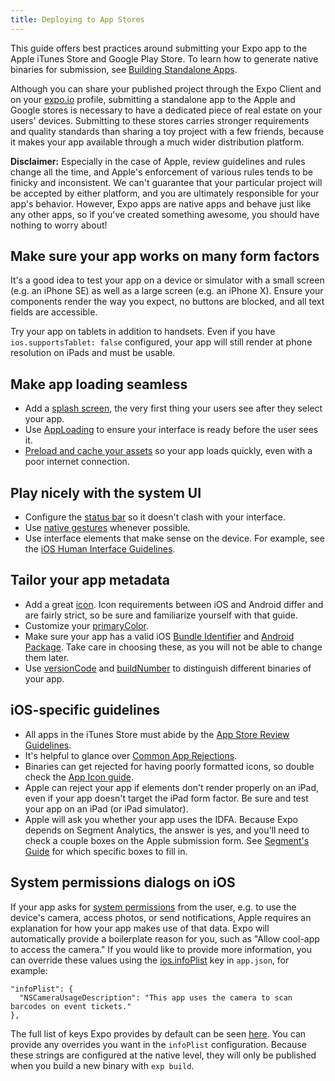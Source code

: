 ```yaml
---
title: Deploying to App Stores
---
```


This guide offers best practices around submitting your Expo app to the Apple iTunes Store and Google Play Store. To learn how to generate native binaries for submission, see [Building Standalone Apps](./building-standalone-apps.html).

Although you can share your published project through the Expo Client and on your [expo.io](https://expo.io) profile, submitting a standalone app to the Apple and Google stores is necessary to have a dedicated piece of real estate on your users' devices. Submitting to these stores carries stronger requirements and quality standards than sharing a toy project with a few friends, because it makes your app available through a much wider distribution platform.

**Disclaimer:** Especially in the case of Apple, review guidelines and rules change all the time, and Apple's enforcement of various rules tends to be finicky and inconsistent. We can't guarantee that your particular project will be accepted by either platform, and you are ultimately responsible for your app's behavior. However, Expo apps are native apps and behave just like any other apps, so if you've created something awesome, you should have nothing to worry about!

## Make sure your app works on many form factors

It's a good idea to test your app on a device or simulator with a small screen (e.g. an iPhone SE) as well as a large screen (e.g. an iPhone X). Ensure your components render the way you expect, no buttons are blocked, and all text fields are accessible.

Try your app on tablets in addition to handsets. Even if you have `ios.supportsTablet: false` configured, your app will still render at phone resolution on iPads and must be usable.

## Make app loading seamless

- Add a [splash screen](./splash-screens.html), the very first thing your users see after they select your app.
- Use [AppLoading](../sdk/app-loading.html) to ensure your interface is ready before the user sees it.
- [Preload and cache your assets](./offline-support.html) so your app loads quickly, even with a poor internet connection.

## Play nicely with the system UI

- Configure the [status bar](./configuring-statusbar.html) so it doesn't clash with your interface.
- Use [native gestures](../sdk/gesture-handler.html) whenever possible.
- Use interface elements that make sense on the device. For example, see the [iOS Human Interface Guidelines](https://developer.apple.com/ios/human-interface-guidelines/overview/themes/).

## Tailor your app metadata

- Add a great [icon](./app-icons.html). Icon requirements between iOS and Android differ and are fairly strict, so be sure and familiarize yourself with that guide.
- Customize your [primaryColor](../guides/configuration.html#primarycolor).
- Make sure your app has a valid iOS [Bundle Identifier](./configuration.html#bundleidentifier) and [Android Package](./configuration.html#package). Take care in choosing these, as you will not be able to change them later.
- Use [versionCode](configuration.html#versioncode) and [buildNumber](configuration.html#buildnumber) to distinguish different binaries of your app.

## iOS-specific guidelines

- All apps in the iTunes Store must abide by the [App Store Review Guidelines](https://developer.apple.com/app-store/review/guidelines/).
- It's helpful to glance over [Common App Rejections](https://developer.apple.com/app-store/review/rejections/).
- Binaries can get rejected for having poorly formatted icons, so double check the [App Icon guide](./app-icons.html).
- Apple can reject your app if elements don't render properly on an iPad, even if your app doesn't target the iPad form factor. Be sure and test your app on an iPad (or iPad simulator).
- Apple will ask you whether your app uses the IDFA. Because Expo depends on Segment Analytics, the answer is yes, and you'll need to check a couple boxes on the Apple submission form. See [Segment's Guide](https://segment.com/docs/sources/mobile/ios/quickstart/#step-5-submitting-to-the-app-store) for which specific boxes to fill in.

## System permissions dialogs on iOS

If your app asks for [system permissions](../sdk/permissions.html) from the user, e.g. to use the device's camera, access photos, or send notifications, Apple requires an explanation for how your app makes use of that data. Expo will automatically provide a boilerplate reason for you, such as "Allow cool-app to access the camera." If you would like to provide more information, you can override these values using the [ios.infoPlist](../workflow/configuration) key in `app.json`, for example:

```
"infoPlist": {
  "NSCameraUsageDescription": "This app uses the camera to scan barcodes on event tickets."
},
```

The full list of keys Expo provides by default can be seen [here](https://github.com/expo/expo/blob/master/exponent-view-template/ios/exponent-view-template/Supporting/Info.plist#L28-L41). You can provide any overrides you want in the `infoPlist` configuration. Because these strings are configured at the native level, they will only be published when you build a new binary with `exp build`.
